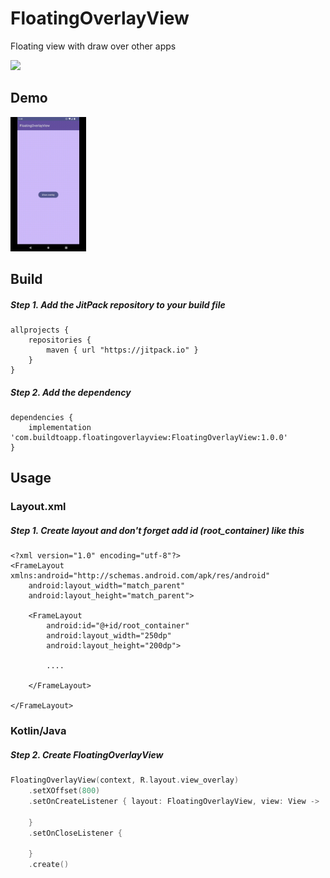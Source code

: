 # FloatingOverlayView
Floating view with draw over other apps

[![](https://jitpack.io/v/javaherisaber/FloatingOverlayView.svg)](https://jitpack.io/#javaherisaber/FloatingOverlayView)

## Demo
<div style="dispaly:flex">
    <img src="/demo.gif" width="24%">
</div>

## Build
##### Step 1. Add the JitPack repository to your build file
```build
allprojects {
    repositories {
        maven { url "https://jitpack.io" }
    }
}
```
##### Step 2. Add the dependency
```build
dependencies {
    implementation 'com.buildtoapp.floatingoverlayview:FloatingOverlayView:1.0.0'
}
```

## Usage
### Layout.xml
##### Step 1. Create layout and don't forget add id (root_container) like this
```layout
<?xml version="1.0" encoding="utf-8"?>
<FrameLayout xmlns:android="http://schemas.android.com/apk/res/android"
    android:layout_width="match_parent"
    android:layout_height="match_parent">

    <FrameLayout
        android:id="@+id/root_container"
        android:layout_width="250dp"
        android:layout_height="200dp">

        ....

    </FrameLayout>

</FrameLayout>
```
### Kotlin/Java
##### Step 2. Create FloatingOverlayView
```kotlin
FloatingOverlayView(context, R.layout.view_overlay)
    .setXOffset(800)
    .setOnCreateListener { layout: FloatingOverlayView, view: View ->
        
    }
    .setOnCloseListener {
        
    }
    .create()
```
